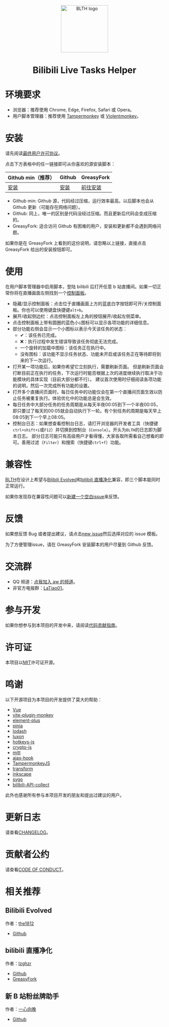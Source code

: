 <div align ="center">
    <img alt="BLTH logo" src="https://raw.githubusercontent.com/andywang425/BLTH/master/images/logo.min.svg" width="150">
</div>

<h1 align="center">Bilibili Live Tasks Helper</h1>

# 环境要求

- 浏览器：推荐使用 Chrome, Edge, Firefox, Safari 或 Opera。
- 用户脚本管理器：推荐使用 [Tampermonkey](https://www.tampermonkey.net) 或 [Violentmonkey](https://violentmonkey.github.io)。

# 安装

请先阅读[最终用户许可协议](https://github.com/andywang425/BLTH/blob/master/EULA.md)。

点击下方表格中的任一链接即可从你喜欢的源安装脚本：

| Github min（推荐）                                                                                            | Github                                                                                                    | GreasyFork                                                                         |
| ------------------------------------------------------------------------------------------------------------- | --------------------------------------------------------------------------------------------------------- | ---------------------------------------------------------------------------------- |
| [安装](https://raw.githubusercontent.com/andywang425/BLTH/master/dist/bilibili-live-tasks-helper.min.user.js) | [安装](https://raw.githubusercontent.com/andywang425/BLTH/master/dist/bilibili-live-tasks-helper.user.js) | [前往安装](https://greasyfork.org/zh-CN/scripts/406048-bilibili-live-tasks-helper) |

- Github min: Github 源，代码经过压缩，运行效率最高。以后脚本也会从 Github 更新（可能存在网络问题）。
- Github: 同上，唯一的区别是代码没经过压缩。而且更新后代码会变成压缩的。
- GreasyFork: 适合访问 Github 有困难的用户，安装和更新都不会遇到网络问题。

如果你是在 GreasyFork 上看到的这份说明，请忽略以上链接，直接点击 GreasyFork 给出的安装按钮即可。

# 使用

在用户脚本管理器中启用脚本，登陆 bilibili 后打开任意 b 站直播间。如果一切正常你将在直播画面左侧找到一个[控制面板](https://github.com/andywang425/BLTH/blob/master/images/example.png)。

- 隐藏/显示控制面板：点击位于直播画面上方的蓝底白字按钮即可开/关控制面板。你也可以使用键盘快捷键`alt+b`。
- 展开/收起侧边栏：点击控制面板左上角的按钮展开/收起左侧菜单。
- 点击控制面板上带有圆圈的蓝色小`i`图标可以显示各项功能的详细信息。
- 部分功能右侧会显示一个小图标以表示今天该任务的状态：
  - ✔：该任务已完成。
  - ❌：执行过程中发生错误导致该任务彻底无法完成。
  - 一个旋转的加载中图标：该任务正在执行中。
  - 没有图标：该功能不显示任务状态、功能未开启或该任务正在等待即将到来的下一次运行。
- 打开某一项功能后，如果你希望它立刻执行，需要刷新页面。
  但是刷新页面会打断目前正在执行的任务，下次运行时能否根据上次的进度继续执行取决于功能模块的具体实现（目前大部分都不行）。
  建议首次使用时仔细阅读各项功能的说明，然后一次完成所有功能的设置。
- 打开多个直播间页面时，每日任务中的功能仅会在第一个直播间页面生效以防止任务被重复执行。体验优化中的功能总是会生效。
- 每日任务中大部分任务的任务周期是从每天半夜00:05到下一个半夜00:05，即只要过了每天的00:05就会自动执行下一轮。有个别任务的周期是每天早上08:05到下一个早上08:05。
- 控制台日志：如果想查看控制台日志，请打开浏览器的开发者工具（快捷键`ctrl+shift+i`或`F12`）并切换到控制台（`Console`）。开头为`BLTH`的日志即为脚本日志。
  部分日志可能只有高级用户才看得懂，大家各取所需看自己想看的即可。善用过滤（`Filter`）和搜索（快捷键`ctrl+f`）功能。

# 兼容性

[BLTH](https://github.com/andywang425/BLTH)在设计上希望与[Bilibili Evolved](https://github.com/the1812/Bilibili-Evolved)和[bilibili 直播净化](https://greasyfork.org/zh-CN/scripts/21416-bilibili%E7%9B%B4%E6%92%AD%E5%87%80%E5%8C%96)兼容，即三个脚本能同时正常运行。

如果你发现存在兼容性问题可以[新建一个空白issue](https://github.com/andywang425/BLTH/issues/new)来反馈。

# 反馈

如果想反馈 Bug 或者提出建议，请点击[new issue](https://github.com/andywang425/BLTH/issues/new/choose)然后选择对应的 issue 模板。

为了方便管理issue，请在 GreasyFork 安装脚本的用户尽量到 Github 反馈。

# 交流群

- QQ 频道：[点我加入 aw 的频道](https://qun.qq.com/qqweb/qunpro/share?_wv=3&_wwv=128&appChannel=share&inviteCode=1W7eVLs&businessType=9&from=181074&biz=ka&shareSource=5)。
- 非官方电报群：[LaTiao01](https://t.me/LaTiao01)。

# 参与开发

如果你想参与到本项目的开发中来，请阅读[代码贡献指南](https://github.com/andywang425/BLTH/blob/master/CONTRIBUTING.md)。

# 许可证

本项目以[MIT](https://github.com/andywang425/BLTH/blob/master/LICENSE)许可证开源。

# 鸣谢

以下开源项目为本项目的开发提供了莫大的帮助：

- [Vue](https://github.com/vuejs/core)
- [vite-plugin-monkey](https://github.com/lisonge/vite-plugin-monkey)
- [element-plus](https://github.com/element-plus/element-plus)
- [pinia](https://github.com/vuejs/pinia)
- [lodash](https://github.com/lodash/lodash)
- [luxon](https://github.com/moment/luxon)
- [hotkeys-js](https://github.com/jaywcjlove/hotkeys-js)
- [crypto-js](https://github.com/brix/crypto-js)
- [mitt](https://github.com/developit/mitt)
- [ajax-hook](https://github.com/wendux/ajax-hook)
- [TampermonkeyJS](https://github.com/lzghzr/TampermonkeyJS)
- [transform](https://github.com/ritz078/transform)
- [inkscape](https://inkscape.org/)
- [svgo](https://github.com/svg/svgo)
- [bilibili-API-collect](https://github.com/SocialSisterYi/bilibili-API-collect)

此外也感谢所有参与本项目开发的朋友和提出过建议的用户。

# 更新日志

请查看[CHANGELOG](https://github.com/andywang425/BLTH/blob/master/CHANGELOG.md)。

# 贡献者公约

请查看[CODE OF CONDUCT](https://github.com/andywang425/BLTH/blob/master/CODE_OF_CONDUCT.md)。

# 相关推荐

## Bilibili Evolved

作者：[the1812](https://github.com/the1812)

- [Github](https://github.com/the1812/Bilibili-Evolved)

## bilibili 直播净化

作者：[lzghzr](https://github.com/lzghzr)

- [Github](https://github.com/lzghzr/TampermonkeyJS/blob/master/BiLiveNoVIP/BiLiveNoVIP.user.js)
- [GreasyFork](https://greasyfork.org/zh-CN/scripts/21416-bilibili%E7%9B%B4%E6%92%AD%E5%87%80%E5%8C%96)

## 新 B 站粉丝牌助手

作者：[一心向晚](https://github.com/XiaoMiku01)

- [Github](https://github.com/XiaoMiku01/fansMedalHelper)
